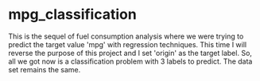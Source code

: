 # mpg_classification

This is the sequel of fuel consumption analysis where we were trying to predict the target value 'mpg' with regression techniques. This time I will reverse the purpose of this project and I set 'origin' as the target label. So, all we got now is a classification problem with 3 labels to predict. The data set remains the same.
